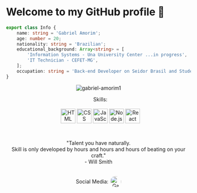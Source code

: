 <p align="center" style="text-align: center;">
    <h1> Welcome to my GitHub profile 👋 </h1>
</p>

<!-- ABOUT OF ME -->
```ts
export class Info { 
    name: string = 'Gabriel Amorim';
    age: number = 20;
    nationality: string = 'Brazilian';
    educational_background: Array<string> = [
        'Information Systems - Una University Center ...in progress',
        'IT Technician - CEFET-MG',
    ];
    occupation: string = 'Back-end Developer on Seidor Brasil and Student';
}

```

<p align="center">
    <img src="https://github-readme-stats.vercel.app/api?username=gabriel-amorim1&show_icons=true"
        alt="gabriel-amorim1" />
</p>

<!-- Skills -->
<p align="center" style="padding-left: 10px;">
    <span style="padding-bottom: 10px;">Skills: </span>
    <br>
    <br>
    <img align="center"
        src=".github/html.svg"
        alt="HTML" 
        height="40" 
        width="40" />
    <img align="center"
        src=".github/css.svg"
        alt="CSS" 
        height="40" 
        width="40" />
    <img align="center"
        src=".github/js.svg"
        alt="JavaScript" 
        height="40" 
        width="40" />
    <img align="center"
        src=".github/node.svg"
        alt="Node.js" 
        height="40" 
        width="40" />
    <img align="center"
        src=".github/react.svg"
        alt="React" 
        height="40" 
        width="40" />
</p>
<br>

<!-- MOTIVATIONAL PHRASE -->
<p align="center">
    "Talent you have naturally. <br>Skill is only developed by hours and hours and hours of beating on your craft." <br> - Will Smith
</p>
<br>

<div align="center" style="display: flex; align-items: center; justify-content: center;">
    <span style="padding-right: 5px;">Social Media:</span> 
    <a href="https://www.linkedin.com/in/gabriel-amorim-b51a5a1a6/" target="blank">
        <img align="center" 
            src="https://cdn.jsdelivr.net/npm/simple-icons@3.0.1/icons/linkedin.svg"
            alt="Gabriel Amorim Linkedin" 
            height="30" 
            width="30"
            style="border-radius: 50px;" />
    </a>
</div>
<br>

<!-- FOOTER -->
<!--<br>
<p align="center" style="margin-top: 20px;">
    <img align="center" 
            src=".github/luffy.gif"
            alt="Gabriel Amorim Linkedin"
            style="margin-top: 10px;"/>
</p>-->
